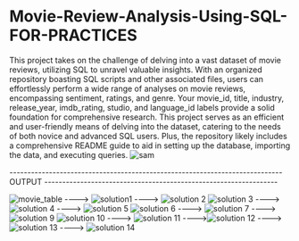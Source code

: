 # Movie-Review-Analysis-Using-SQL-FOR-PRACTICES
 This project takes on the challenge of delving into a vast dataset of movie reviews, utilizing SQL to unravel valuable insights.
 With an organized repository boasting SQL scripts and other associated files, users can effortlessly perform a wide range of analyses on movie reviews, encompassing sentiment, ratings, and genre. Your movie_id, title, industry, release_year, imdb_rating, studio, and language_id labels provide a solid foundation for comprehensive research.
 This project serves as an efficient and user-friendly means of delving into the dataset, catering to the needs of both novice and advanced SQL users.
 Plus, the repository likely includes a comprehensive README guide to aid in setting up the database, importing the data, and executing queries. ![sam](https://github.com/kiransindam/Movie-Review-Analysis-Using-SQL-FOR-PRACTICES/assets/101730779/237b606f-8499-43a0-afda-b8c6742155a0)

  ---------------------------------------------------------------------------- OUTPUT -----------------------------------------------------------------  

![movie_table](https://github.com/kiransindam/Movie-Review-Analysis-Using-SQL/assets/101730779/80552b2c-2e95-4789-89b6-0eff3fdda4c7) ----> ![solution1](https://github.com/kiransindam/Movie-Review-Analysis-Using-SQL/assets/101730779/4ee329d5-15ec-4ec6-9539-1b7d151f7bb5)   ---->   ![solution 2](https://github.com/kiransindam/Movie-Review-Analysis-Using-SQL/assets/101730779/c8b4efad-4af3-4d0d-8c6a-c22b62f890e5)
![solution 3](https://github.com/kiransindam/Movie-Review-Analysis-Using-SQL/assets/101730779/cd2625a2-0425-4a8a-a33f-165eb0957528) ---->  ![solution 4](https://github.com/kiransindam/Movie-Review-Analysis-Using-SQL/assets/101730779/fb5f3b85-adc7-4c5d-a757-d17582e3e735)  ----> ![solution 5](https://github.com/kiransindam/Movie-Review-Analysis-Using-SQL/assets/101730779/6203f4ec-e25c-4c73-bdf0-fdb18821aa94)
![solution 6](https://github.com/kiransindam/Movie-Review-Analysis-Using-SQL/assets/101730779/e359583b-51c3-49f6-921f-8846bf84ecfe) ----> ![solution 7](https://github.com/kiransindam/Movie-Review-Analysis-Using-SQL/assets/101730779/9e7a8e8c-3dc3-483e-8fb8-fbb2de8c3d57) ----> ![solution 9](https://github.com/kiransindam/Movie-Review-Analysis-Using-SQL/assets/101730779/a8a14a38-e0d4-46a8-b7c5-572feac5eac0)
![solution 10](https://github.com/kiransindam/Movie-Review-Analysis-Using-SQL/assets/101730779/8b4c4e55-2a72-4a67-bf37-82ec66e07495)  ---->  ![solution 11](https://github.com/kiransindam/Movie-Review-Analysis-Using-SQL/assets/101730779/3a39983d-40a7-4272-8d36-aaa6897be748) ---->![solution 12](https://github.com/kiransindam/Movie-Review-Analysis-Using-SQL/assets/101730779/2be2a02a-99f4-488a-af1c-511658ae18de) ----> ![solution 13](https://github.com/kiransindam/Movie-Review-Analysis-Using-SQL/assets/101730779/33016e57-c104-4f1e-a178-a6da749767c5)  ----> ![solution 14](https://github.com/kiransindam/Movie-Review-Analysis-Using-SQL/assets/101730779/854f916b-a421-41ae-aaf3-3fb277784071)




      

